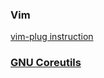 
### Vim
[vim-plug instruction](https://github.com/junegunn/vim-plug)

### [GNU Coreutils](https://www.gnu.org/software/coreutils/manual/html_node/index.html#SEC_Contents)
